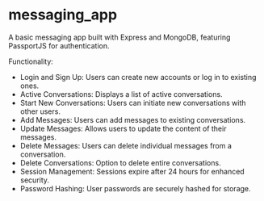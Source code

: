 # messaging_app

A basic messaging app built with Express and MongoDB, featuring PassportJS for authentication.

Functionality:

- Login and Sign Up: Users can create new accounts or log in to existing ones.
- Active Conversations: Displays a list of active conversations.
- Start New Conversations: Users can initiate new conversations with other users.
- Add Messages: Users can add messages to existing conversations.
- Update Messages: Allows users to update the content of their messages.
- Delete Messages: Users can delete individual messages from a conversation.
- Delete Conversations: Option to delete entire conversations.
- Session Management: Sessions expire after 24 hours for enhanced security.
- Password Hashing: User passwords are securely hashed for storage.
